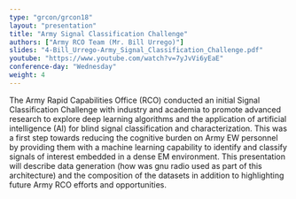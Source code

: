 ```yaml
---
type: "grcon/grcon18"
layout: "presentation"
title: "Army Signal Classification Challenge"
authors: ["Army RCO Team (Mr. Bill Urrego)"]
slides: "4-Bill_Urrego-Army_Signal_Classification_Challenge.pdf"
youtube: "https://www.youtube.com/watch?v=7yJvVi6yEaE"
conference-day: "Wednesday"
weight: 4
---
```

The Army Rapid Capabilities Office (RCO) conducted an initial Signal Classification Challenge with industry and academia to promote advanced research to explore deep learning algorithms and the application of artificial intelligence (AI) for blind signal classification and characterization.  This was a first step towards reducing the cognitive burden on Army EW personnel by providing them with a machine learning capability to identify and classify signals of interest embedded in a dense EM environment.  This presentation will describe data generation (how was gnu radio used as part of this architecture) and the composition of the datasets in addition to highlighting future Army RCO efforts and opportunities.
